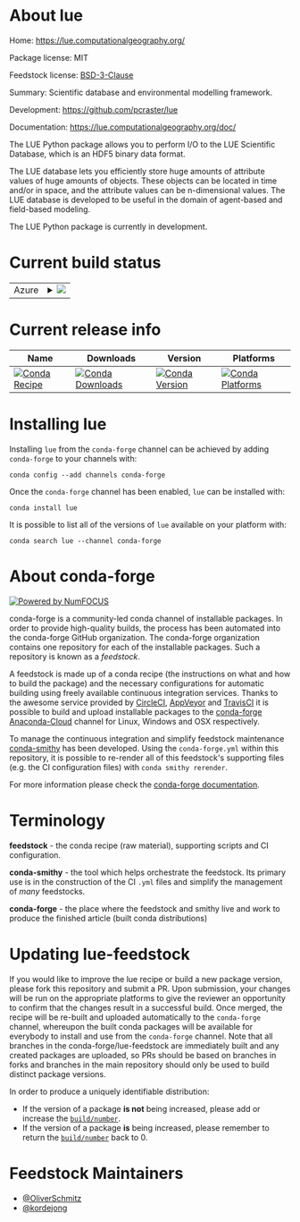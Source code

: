 About lue
=========

Home: https://lue.computationalgeography.org/

Package license: MIT

Feedstock license: [BSD-3-Clause](https://github.com/conda-forge/lue-feedstock/blob/master/LICENSE.txt)

Summary: Scientific database and environmental modelling framework.

Development: https://github.com/pcraster/lue

Documentation: https://lue.computationalgeography.org/doc/

The LUE Python package allows you to perform I/O to the LUE Scientific Database,
which is an HDF5 binary data format.

The LUE database lets you efficiently store huge amounts of attribute values of
huge amounts of objects. These objects can be located in time and/or in space,
and the attribute values can be n-dimensional values. The LUE database is developed
to be useful in the domain of agent-based and field-based modeling.

The LUE Python package is currently in development.


Current build status
====================


<table>
    
  <tr>
    <td>Azure</td>
    <td>
      <details>
        <summary>
          <a href="https://dev.azure.com/conda-forge/feedstock-builds/_build/latest?definitionId=10907&branchName=master">
            <img src="https://dev.azure.com/conda-forge/feedstock-builds/_apis/build/status/lue-feedstock?branchName=master">
          </a>
        </summary>
        <table>
          <thead><tr><th>Variant</th><th>Status</th></tr></thead>
          <tbody><tr>
              <td>linux_64_boost_cpp1.72.0cxx_compiler_version7python3.6.____cpython</td>
              <td>
                <a href="https://dev.azure.com/conda-forge/feedstock-builds/_build/latest?definitionId=10907&branchName=master">
                  <img src="https://dev.azure.com/conda-forge/feedstock-builds/_apis/build/status/lue-feedstock?branchName=master&jobName=linux&configuration=linux_64_boost_cpp1.72.0cxx_compiler_version7python3.6.____cpython" alt="variant">
                </a>
              </td>
            </tr><tr>
              <td>linux_64_boost_cpp1.72.0cxx_compiler_version7python3.7.____cpython</td>
              <td>
                <a href="https://dev.azure.com/conda-forge/feedstock-builds/_build/latest?definitionId=10907&branchName=master">
                  <img src="https://dev.azure.com/conda-forge/feedstock-builds/_apis/build/status/lue-feedstock?branchName=master&jobName=linux&configuration=linux_64_boost_cpp1.72.0cxx_compiler_version7python3.7.____cpython" alt="variant">
                </a>
              </td>
            </tr><tr>
              <td>linux_64_boost_cpp1.72.0cxx_compiler_version7python3.8.____cpython</td>
              <td>
                <a href="https://dev.azure.com/conda-forge/feedstock-builds/_build/latest?definitionId=10907&branchName=master">
                  <img src="https://dev.azure.com/conda-forge/feedstock-builds/_apis/build/status/lue-feedstock?branchName=master&jobName=linux&configuration=linux_64_boost_cpp1.72.0cxx_compiler_version7python3.8.____cpython" alt="variant">
                </a>
              </td>
            </tr><tr>
              <td>linux_64_boost_cpp1.74.0cxx_compiler_version7python3.6.____cpython</td>
              <td>
                <a href="https://dev.azure.com/conda-forge/feedstock-builds/_build/latest?definitionId=10907&branchName=master">
                  <img src="https://dev.azure.com/conda-forge/feedstock-builds/_apis/build/status/lue-feedstock?branchName=master&jobName=linux&configuration=linux_64_boost_cpp1.74.0cxx_compiler_version7python3.6.____cpython" alt="variant">
                </a>
              </td>
            </tr><tr>
              <td>linux_64_boost_cpp1.74.0cxx_compiler_version7python3.7.____cpython</td>
              <td>
                <a href="https://dev.azure.com/conda-forge/feedstock-builds/_build/latest?definitionId=10907&branchName=master">
                  <img src="https://dev.azure.com/conda-forge/feedstock-builds/_apis/build/status/lue-feedstock?branchName=master&jobName=linux&configuration=linux_64_boost_cpp1.74.0cxx_compiler_version7python3.7.____cpython" alt="variant">
                </a>
              </td>
            </tr><tr>
              <td>linux_64_boost_cpp1.74.0cxx_compiler_version7python3.8.____cpython</td>
              <td>
                <a href="https://dev.azure.com/conda-forge/feedstock-builds/_build/latest?definitionId=10907&branchName=master">
                  <img src="https://dev.azure.com/conda-forge/feedstock-builds/_apis/build/status/lue-feedstock?branchName=master&jobName=linux&configuration=linux_64_boost_cpp1.74.0cxx_compiler_version7python3.8.____cpython" alt="variant">
                </a>
              </td>
            </tr><tr>
              <td>osx_64_boost_cpp1.72.0cxx_compiler_version10python3.6.____cpython</td>
              <td>
                <a href="https://dev.azure.com/conda-forge/feedstock-builds/_build/latest?definitionId=10907&branchName=master">
                  <img src="https://dev.azure.com/conda-forge/feedstock-builds/_apis/build/status/lue-feedstock?branchName=master&jobName=osx&configuration=osx_64_boost_cpp1.72.0cxx_compiler_version10python3.6.____cpython" alt="variant">
                </a>
              </td>
            </tr><tr>
              <td>osx_64_boost_cpp1.72.0cxx_compiler_version10python3.7.____cpython</td>
              <td>
                <a href="https://dev.azure.com/conda-forge/feedstock-builds/_build/latest?definitionId=10907&branchName=master">
                  <img src="https://dev.azure.com/conda-forge/feedstock-builds/_apis/build/status/lue-feedstock?branchName=master&jobName=osx&configuration=osx_64_boost_cpp1.72.0cxx_compiler_version10python3.7.____cpython" alt="variant">
                </a>
              </td>
            </tr><tr>
              <td>osx_64_boost_cpp1.72.0cxx_compiler_version10python3.8.____cpython</td>
              <td>
                <a href="https://dev.azure.com/conda-forge/feedstock-builds/_build/latest?definitionId=10907&branchName=master">
                  <img src="https://dev.azure.com/conda-forge/feedstock-builds/_apis/build/status/lue-feedstock?branchName=master&jobName=osx&configuration=osx_64_boost_cpp1.72.0cxx_compiler_version10python3.8.____cpython" alt="variant">
                </a>
              </td>
            </tr><tr>
              <td>osx_64_boost_cpp1.74.0cxx_compiler_version10python3.6.____cpython</td>
              <td>
                <a href="https://dev.azure.com/conda-forge/feedstock-builds/_build/latest?definitionId=10907&branchName=master">
                  <img src="https://dev.azure.com/conda-forge/feedstock-builds/_apis/build/status/lue-feedstock?branchName=master&jobName=osx&configuration=osx_64_boost_cpp1.74.0cxx_compiler_version10python3.6.____cpython" alt="variant">
                </a>
              </td>
            </tr><tr>
              <td>osx_64_boost_cpp1.74.0cxx_compiler_version10python3.7.____cpython</td>
              <td>
                <a href="https://dev.azure.com/conda-forge/feedstock-builds/_build/latest?definitionId=10907&branchName=master">
                  <img src="https://dev.azure.com/conda-forge/feedstock-builds/_apis/build/status/lue-feedstock?branchName=master&jobName=osx&configuration=osx_64_boost_cpp1.74.0cxx_compiler_version10python3.7.____cpython" alt="variant">
                </a>
              </td>
            </tr><tr>
              <td>osx_64_boost_cpp1.74.0cxx_compiler_version10python3.8.____cpython</td>
              <td>
                <a href="https://dev.azure.com/conda-forge/feedstock-builds/_build/latest?definitionId=10907&branchName=master">
                  <img src="https://dev.azure.com/conda-forge/feedstock-builds/_apis/build/status/lue-feedstock?branchName=master&jobName=osx&configuration=osx_64_boost_cpp1.74.0cxx_compiler_version10python3.8.____cpython" alt="variant">
                </a>
              </td>
            </tr><tr>
              <td>win_64_boost_cpp1.72.0python3.6.____cpython</td>
              <td>
                <a href="https://dev.azure.com/conda-forge/feedstock-builds/_build/latest?definitionId=10907&branchName=master">
                  <img src="https://dev.azure.com/conda-forge/feedstock-builds/_apis/build/status/lue-feedstock?branchName=master&jobName=win&configuration=win_64_boost_cpp1.72.0python3.6.____cpython" alt="variant">
                </a>
              </td>
            </tr><tr>
              <td>win_64_boost_cpp1.72.0python3.7.____cpython</td>
              <td>
                <a href="https://dev.azure.com/conda-forge/feedstock-builds/_build/latest?definitionId=10907&branchName=master">
                  <img src="https://dev.azure.com/conda-forge/feedstock-builds/_apis/build/status/lue-feedstock?branchName=master&jobName=win&configuration=win_64_boost_cpp1.72.0python3.7.____cpython" alt="variant">
                </a>
              </td>
            </tr><tr>
              <td>win_64_boost_cpp1.72.0python3.8.____cpython</td>
              <td>
                <a href="https://dev.azure.com/conda-forge/feedstock-builds/_build/latest?definitionId=10907&branchName=master">
                  <img src="https://dev.azure.com/conda-forge/feedstock-builds/_apis/build/status/lue-feedstock?branchName=master&jobName=win&configuration=win_64_boost_cpp1.72.0python3.8.____cpython" alt="variant">
                </a>
              </td>
            </tr><tr>
              <td>win_64_boost_cpp1.74.0python3.6.____cpython</td>
              <td>
                <a href="https://dev.azure.com/conda-forge/feedstock-builds/_build/latest?definitionId=10907&branchName=master">
                  <img src="https://dev.azure.com/conda-forge/feedstock-builds/_apis/build/status/lue-feedstock?branchName=master&jobName=win&configuration=win_64_boost_cpp1.74.0python3.6.____cpython" alt="variant">
                </a>
              </td>
            </tr><tr>
              <td>win_64_boost_cpp1.74.0python3.7.____cpython</td>
              <td>
                <a href="https://dev.azure.com/conda-forge/feedstock-builds/_build/latest?definitionId=10907&branchName=master">
                  <img src="https://dev.azure.com/conda-forge/feedstock-builds/_apis/build/status/lue-feedstock?branchName=master&jobName=win&configuration=win_64_boost_cpp1.74.0python3.7.____cpython" alt="variant">
                </a>
              </td>
            </tr><tr>
              <td>win_64_boost_cpp1.74.0python3.8.____cpython</td>
              <td>
                <a href="https://dev.azure.com/conda-forge/feedstock-builds/_build/latest?definitionId=10907&branchName=master">
                  <img src="https://dev.azure.com/conda-forge/feedstock-builds/_apis/build/status/lue-feedstock?branchName=master&jobName=win&configuration=win_64_boost_cpp1.74.0python3.8.____cpython" alt="variant">
                </a>
              </td>
            </tr>
          </tbody>
        </table>
      </details>
    </td>
  </tr>
</table>

Current release info
====================

| Name | Downloads | Version | Platforms |
| --- | --- | --- | --- |
| [![Conda Recipe](https://img.shields.io/badge/recipe-lue-green.svg)](https://anaconda.org/conda-forge/lue) | [![Conda Downloads](https://img.shields.io/conda/dn/conda-forge/lue.svg)](https://anaconda.org/conda-forge/lue) | [![Conda Version](https://img.shields.io/conda/vn/conda-forge/lue.svg)](https://anaconda.org/conda-forge/lue) | [![Conda Platforms](https://img.shields.io/conda/pn/conda-forge/lue.svg)](https://anaconda.org/conda-forge/lue) |

Installing lue
==============

Installing `lue` from the `conda-forge` channel can be achieved by adding `conda-forge` to your channels with:

```
conda config --add channels conda-forge
```

Once the `conda-forge` channel has been enabled, `lue` can be installed with:

```
conda install lue
```

It is possible to list all of the versions of `lue` available on your platform with:

```
conda search lue --channel conda-forge
```


About conda-forge
=================

[![Powered by NumFOCUS](https://img.shields.io/badge/powered%20by-NumFOCUS-orange.svg?style=flat&colorA=E1523D&colorB=007D8A)](http://numfocus.org)

conda-forge is a community-led conda channel of installable packages.
In order to provide high-quality builds, the process has been automated into the
conda-forge GitHub organization. The conda-forge organization contains one repository
for each of the installable packages. Such a repository is known as a *feedstock*.

A feedstock is made up of a conda recipe (the instructions on what and how to build
the package) and the necessary configurations for automatic building using freely
available continuous integration services. Thanks to the awesome service provided by
[CircleCI](https://circleci.com/), [AppVeyor](https://www.appveyor.com/)
and [TravisCI](https://travis-ci.com/) it is possible to build and upload installable
packages to the [conda-forge](https://anaconda.org/conda-forge)
[Anaconda-Cloud](https://anaconda.org/) channel for Linux, Windows and OSX respectively.

To manage the continuous integration and simplify feedstock maintenance
[conda-smithy](https://github.com/conda-forge/conda-smithy) has been developed.
Using the ``conda-forge.yml`` within this repository, it is possible to re-render all of
this feedstock's supporting files (e.g. the CI configuration files) with ``conda smithy rerender``.

For more information please check the [conda-forge documentation](https://conda-forge.org/docs/).

Terminology
===========

**feedstock** - the conda recipe (raw material), supporting scripts and CI configuration.

**conda-smithy** - the tool which helps orchestrate the feedstock.
                   Its primary use is in the construction of the CI ``.yml`` files
                   and simplify the management of *many* feedstocks.

**conda-forge** - the place where the feedstock and smithy live and work to
                  produce the finished article (built conda distributions)


Updating lue-feedstock
======================

If you would like to improve the lue recipe or build a new
package version, please fork this repository and submit a PR. Upon submission,
your changes will be run on the appropriate platforms to give the reviewer an
opportunity to confirm that the changes result in a successful build. Once
merged, the recipe will be re-built and uploaded automatically to the
`conda-forge` channel, whereupon the built conda packages will be available for
everybody to install and use from the `conda-forge` channel.
Note that all branches in the conda-forge/lue-feedstock are
immediately built and any created packages are uploaded, so PRs should be based
on branches in forks and branches in the main repository should only be used to
build distinct package versions.

In order to produce a uniquely identifiable distribution:
 * If the version of a package **is not** being increased, please add or increase
   the [``build/number``](https://conda.io/docs/user-guide/tasks/build-packages/define-metadata.html#build-number-and-string).
 * If the version of a package **is** being increased, please remember to return
   the [``build/number``](https://conda.io/docs/user-guide/tasks/build-packages/define-metadata.html#build-number-and-string)
   back to 0.

Feedstock Maintainers
=====================

* [@OliverSchmitz](https://github.com/OliverSchmitz/)
* [@kordejong](https://github.com/kordejong/)

